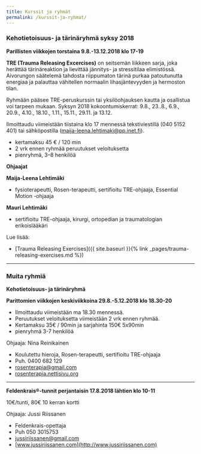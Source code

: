 ```yaml
---
title: Kurssit ja ryhmät
permalink: /kurssit-ja-ryhmat/
---
```


### Kehotietoisuus- ja tärinäryhmä syksy 2018

**Parillisten viikkojen torstaina 9.8.-13.12.2018 klo 17-19**

**TRE (Trauma Releasing Excercises)** on seitsemän liikkeen sarja, joka herättää
tärinäreaktion ja lievittää jännitys- ja stressitilaa elimistössä. Aivorungon
säätelemä tahdosta riippumaton tärinä purkaa patoutunutta energiaa ja palauttaa
vähitellen normaalin lihasjäntevyyden ja hermoston tilan.

Ryhmään pääsee TRE-peruskurssin tai yksilöohjauksen kautta ja osallistua voi
tarpeen mukaan. Syksyn 2018 kokoontumiskerrat: 9.8., 23..8., 6.9., 20.9., 4.10.,
18.10., 1.11., 15.11., 29.11. ja 13.12.

Ilmoittaudu viimeistään tiistaina klo 17 mennessä tekstiviestillä (040 5152 401)
tai sähköpostilla (maija-leena.lehtimaki@pp.inet.fi).

- kertamaksu 45 € / 120 min
- 2 vrk ennen ryhmää peruutukset veloituksetta
- pienryhmä, 3–8 henkilöä

**Ohjaajat**

**Maija-Leena Lehtimäki**

- fysioterapeutti, Rosen-terapeutti, sertifioitu TRE-ohjaaja, Essential Motion -ohjaaja


**Mauri Lehtimäki**

- sertifioitu TRE-ohjaaja, kirurgi, ortopedian ja traumatologian erikoislääkäri

Lue lisää:

- [Trauma Releasing Exercises]({{ site.baseurl }}{% link _pages/trauma-releasing-exercises.md %})

---

### Muita ryhmiä

**Kehotietoisuus- ja tärinäryhmä**

**Parittomien viikkojen keskiviikkoina 29.8.-5.12.2018 klo 18.30-20**

- Ilmoittaudu viimeistään ma 18.30 mennessä.
- Peruutukset veloituksetta viimeistään 2 vrk ennen ryhmää.
- Kertamaksu 35€ / 90min ja sarjahinta 150€ 5x90min
- pienryhmä 3-7 henkilöä

Ohjaaja: Nina Reinikainen
- Koulutettu hieroja, Rosen-terapeutti, sertifioitu TRE-ohjaaja
- Puh. 0400 682 129
- rosenterapia@gmail.com
- [rosenterapia.nettisivu.org](http://www.rosenterapia.nettisivu.org/)

---

**Feldenkrais®-tunnit perjantaisin 17.8.2018 lähtien klo 10-11**

10€/tunti, 80€ 10 kerran kortti

Ohjaaja: Jussi Riissanen
- Feldenkrais-opettaja
- Puh 050 3015753
- jussiriissanen@gmail.com
- [www.jussiriissanen.com](http://www.jussiriissanen.com)
